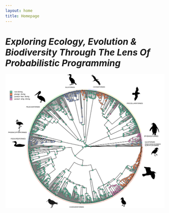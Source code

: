 ```yaml
---
layout: home
title: Homepage 
---
```


# *Exploring Ecology, Evolution & Biodiversity Through The Lens Of Probabilistic Programming*

![Diving](/docs/assets/images/4-state.svg)
